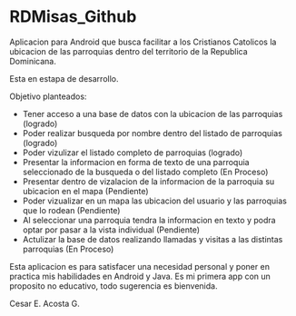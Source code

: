 # RDMisas_Github

Aplicacion para Android que busca facilitar a los Cristianos Catolicos la ubicacion de las parroquias dentro del territorio de la Republica Dominicana.

Esta en estapa de desarrollo.

Objetivo planteados:
- Tener acceso a una base de datos con la ubicacion de las parroquias (logrado)
- Poder realizar busqueda por nombre dentro del listado de parroquias (logrado)
- Poder vizulizar el listado completo de parroquias (logrado)
- Presentar la informacion en forma de texto de una parroquia seleccionado de la busqueda o del listado completo (En Proceso)
- Presentar dentro de vizalacion de la informacion de la parroquia su ubicacion en el mapa (Pendiente)
- Poder vizualizar en un mapa las ubicacion del usuario y las parroquias que lo rodean (Pendiente)
- Al seleccionar una parroquia tendra la informacion en texto y podra optar por pasar a la vista individual (Pendiente)
- Actulizar la base de datos realizando llamadas y visitas a las distintas parroquias (En Proceso)


Esta aplicacion es para satisfacer una necesidad personal y poner en practica mis habilidades en Android y Java.
Es mi primera app con un proposito no educativo, todo sugerencia es bienvenida.

Cesar E. Acosta G.
